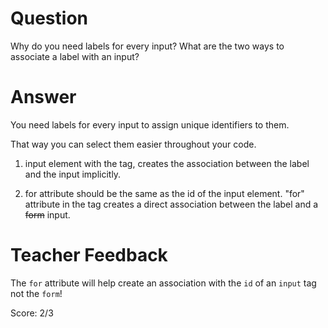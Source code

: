 # Question

Why do you need labels for every input? What are the two ways to associate a label with an input?

# Answer

You need labels for every input to assign unique identifiers to them.

That way you can select them easier throughout your code.

1. input element with the <label> tag, creates the association between the label and the input implicitly.

2. for attribute should be the same as the id of the input element. "for" attribute in the <label> tag creates a direct association between the label and a ~~form~~ input.

# Teacher Feedback

The `for` attribute will help create an association with the `id` of an `input` tag not the `form`!

Score: 2/3